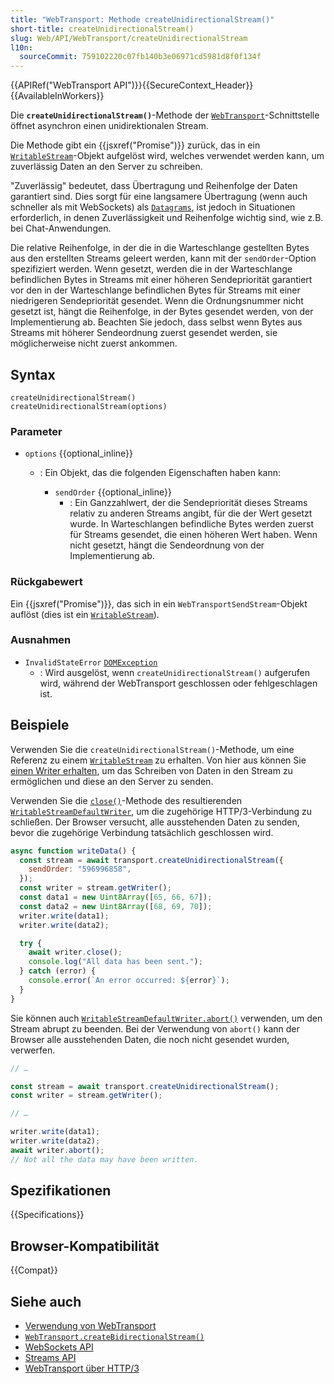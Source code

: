 ```yaml
---
title: "WebTransport: Methode createUnidirectionalStream()"
short-title: createUnidirectionalStream()
slug: Web/API/WebTransport/createUnidirectionalStream
l10n:
  sourceCommit: 759102220c07fb140b3e06971cd5981d8f0f134f
---
```


{{APIRef("WebTransport API")}}{{SecureContext_Header}} {{AvailableInWorkers}}

Die **`createUnidirectionalStream()`**-Methode der [`WebTransport`](/de/docs/Web/API/WebTransport)-Schnittstelle öffnet asynchron einen unidirektionalen Stream.

Die Methode gibt ein {{jsxref("Promise")}} zurück, das in ein [`WritableStream`](/de/docs/Web/API/WritableStream)-Objekt aufgelöst wird, welches verwendet werden kann, um zuverlässig Daten an den Server zu schreiben.

<!-- Hinweis, gibt gemäß Spezifikation einen `WebTransportSendStream` zurück, aber noch nicht implementiert -->

"Zuverlässig" bedeutet, dass Übertragung und Reihenfolge der Daten garantiert sind. Dies sorgt für eine langsamere Übertragung (wenn auch schneller als mit WebSockets) als [`Datagrams`](/de/docs/Web/API/WebTransport/datagrams), ist jedoch in Situationen erforderlich, in denen Zuverlässigkeit und Reihenfolge wichtig sind, wie z.B. bei Chat-Anwendungen.

Die relative Reihenfolge, in der die in die Warteschlange gestellten Bytes aus den erstellten Streams geleert werden, kann mit der `sendOrder`-Option spezifiziert werden. Wenn gesetzt, werden die in der Warteschlange befindlichen Bytes in Streams mit einer höheren Sendepriorität garantiert vor den in der Warteschlange befindlichen Bytes für Streams mit einer niedrigeren Sendepriorität gesendet. Wenn die Ordnungsnummer nicht gesetzt ist, hängt die Reihenfolge, in der Bytes gesendet werden, von der Implementierung ab. Beachten Sie jedoch, dass selbst wenn Bytes aus Streams mit höherer Sendeordnung zuerst gesendet werden, sie möglicherweise nicht zuerst ankommen.

## Syntax

```js-nolint
createUnidirectionalStream()
createUnidirectionalStream(options)
```

### Parameter

- `options` {{optional_inline}}

  - : Ein Objekt, das die folgenden Eigenschaften haben kann:

    - `sendOrder` {{optional_inline}}
      - : Ein Ganzzahlwert, der die Sendepriorität dieses Streams relativ zu anderen Streams angibt, für die der Wert gesetzt wurde. In Warteschlangen befindliche Bytes werden zuerst für Streams gesendet, die einen höheren Wert haben. Wenn nicht gesetzt, hängt die Sendeordnung von der Implementierung ab.

### Rückgabewert

Ein {{jsxref("Promise")}}, das sich in ein `WebTransportSendStream`-Objekt auflöst (dies ist ein [`WritableStream`](/de/docs/Web/API/WritableStream)).

### Ausnahmen

- `InvalidStateError` [`DOMException`](/de/docs/Web/API/DOMException)
  - : Wird ausgelöst, wenn `createUnidirectionalStream()` aufgerufen wird, während der WebTransport geschlossen oder fehlgeschlagen ist.

## Beispiele

Verwenden Sie die `createUnidirectionalStream()`-Methode, um eine Referenz zu einem [`WritableStream`](/de/docs/Web/API/WritableStream) zu erhalten. Von hier aus können Sie [einen Writer erhalten](/de/docs/Web/API/WritableStream/getWriter), um das Schreiben von Daten in den Stream zu ermöglichen und diese an den Server zu senden.

Verwenden Sie die [`close()`](/de/docs/Web/API/WritableStreamDefaultWriter/close)-Methode des resultierenden [`WritableStreamDefaultWriter`](/de/docs/Web/API/WritableStreamDefaultWriter), um die zugehörige HTTP/3-Verbindung zu schließen. Der Browser versucht, alle ausstehenden Daten zu senden, bevor die zugehörige Verbindung tatsächlich geschlossen wird.

```js
async function writeData() {
  const stream = await transport.createUnidirectionalStream({
    sendOrder: "596996858",
  });
  const writer = stream.getWriter();
  const data1 = new Uint8Array([65, 66, 67]);
  const data2 = new Uint8Array([68, 69, 70]);
  writer.write(data1);
  writer.write(data2);

  try {
    await writer.close();
    console.log("All data has been sent.");
  } catch (error) {
    console.error(`An error occurred: ${error}`);
  }
}
```

Sie können auch [`WritableStreamDefaultWriter.abort()`](/de/docs/Web/API/WritableStreamDefaultWriter/abort) verwenden, um den Stream abrupt zu beenden. Bei der Verwendung von `abort()` kann der Browser alle ausstehenden Daten, die noch nicht gesendet wurden, verwerfen.

```js
// …

const stream = await transport.createUnidirectionalStream();
const writer = stream.getWriter();

// …

writer.write(data1);
writer.write(data2);
await writer.abort();
// Not all the data may have been written.
```

## Spezifikationen

{{Specifications}}

## Browser-Kompatibilität

{{Compat}}

## Siehe auch

- [Verwendung von WebTransport](https://developer.chrome.com/docs/capabilities/web-apis/webtransport)
- [`WebTransport.createBidirectionalStream()`](/de/docs/Web/API/WebTransport/createBidirectionalStream)
- [WebSockets API](/de/docs/Web/API/WebSockets_API)
- [Streams API](/de/docs/Web/API/Streams_API)
- [WebTransport über HTTP/3](https://datatracker.ietf.org/doc/html/draft-ietf-webtrans-http3/)
